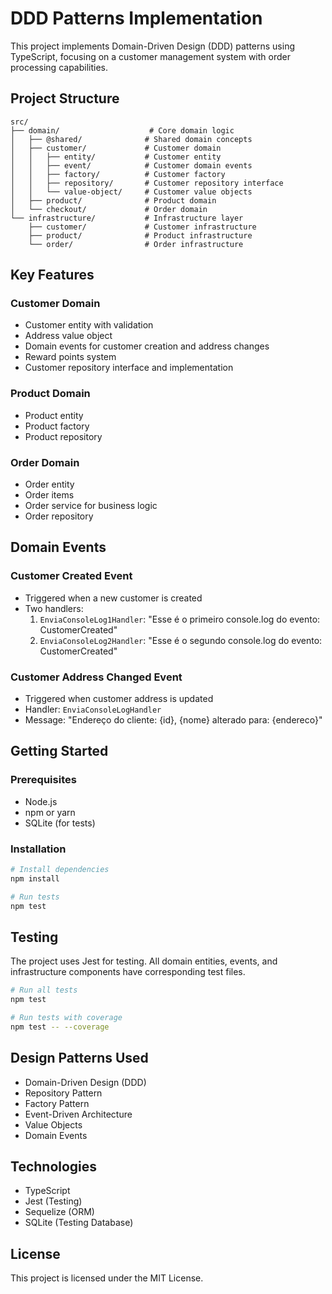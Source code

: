 # DDD Patterns Implementation

This project implements Domain-Driven Design (DDD) patterns using TypeScript, focusing on a customer management system with order processing capabilities.

## Project Structure

```
src/
├── domain/                    # Core domain logic
│   ├── @shared/              # Shared domain concepts
│   ├── customer/             # Customer domain
│   │   ├── entity/           # Customer entity
│   │   ├── event/            # Customer domain events
│   │   ├── factory/          # Customer factory
│   │   ├── repository/       # Customer repository interface
│   │   └── value-object/     # Customer value objects
│   ├── product/              # Product domain
│   └── checkout/             # Order domain
└── infrastructure/           # Infrastructure layer
    ├── customer/             # Customer infrastructure
    ├── product/              # Product infrastructure
    └── order/                # Order infrastructure
```

## Key Features

### Customer Domain
- Customer entity with validation
- Address value object
- Domain events for customer creation and address changes
- Reward points system
- Customer repository interface and implementation

### Product Domain
- Product entity
- Product factory
- Product repository

### Order Domain
- Order entity
- Order items
- Order service for business logic
- Order repository

## Domain Events

### Customer Created Event
- Triggered when a new customer is created
- Two handlers:
  1. `EnviaConsoleLog1Handler`: "Esse é o primeiro console.log do evento: CustomerCreated"
  2. `EnviaConsoleLog2Handler`: "Esse é o segundo console.log do evento: CustomerCreated"

### Customer Address Changed Event
- Triggered when customer address is updated
- Handler: `EnviaConsoleLogHandler`
- Message: "Endereço do cliente: {id}, {nome} alterado para: {endereco}"

## Getting Started

### Prerequisites
- Node.js
- npm or yarn
- SQLite (for tests)

### Installation
```bash
# Install dependencies
npm install

# Run tests
npm test
```

## Testing
The project uses Jest for testing. All domain entities, events, and infrastructure components have corresponding test files.

```bash
# Run all tests
npm test

# Run tests with coverage
npm test -- --coverage
```

## Design Patterns Used
- Domain-Driven Design (DDD)
- Repository Pattern
- Factory Pattern
- Event-Driven Architecture
- Value Objects
- Domain Events

## Technologies
- TypeScript
- Jest (Testing)
- Sequelize (ORM)
- SQLite (Testing Database)

## License
This project is licensed under the MIT License. 